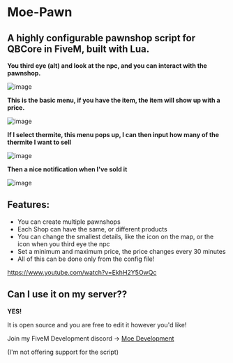 # Moe-Pawn
## A highly configurable pawnshop script for QBCore in FiveM, built with Lua.

**You third eye (alt) and look at the npc, and you can interact with the pawnshop.**

![image](https://github.com/user-attachments/assets/291cfa4c-3b03-49ff-b226-057e3ed109e5)

**This is the basic menu, if you have the item, the item will show up with a price.**

![image](https://github.com/user-attachments/assets/eabc606e-f01d-46ba-a53b-995fb4275260)

**If I select thermite, this menu pops up, I can then input how many of the thermite I want to sell**

![image](https://github.com/user-attachments/assets/8c3a2593-baee-4cf6-a8e8-07db9d37f3ff)

**Then a nice notification when I've sold it**

![image](https://github.com/user-attachments/assets/4caf1427-887b-4810-9f76-da00ceeacb0b)

## Features:

* You can create multiple pawnshops
* Each Shop can have the same, or different products
* You can change the smallest details, like the icon on the map, or the icon when you third eye the npc
* Set a minimum and maximum price, the price changes every 30 minutes
* All of this can be done only from the config file!

https://www.youtube.com/watch?v=EkhH2Y5OwQc

## Can I use it on my server??

**YES!**

It is open source and you are free to edit it however you'd like!

Join my FiveM Development discord -> [Moe Development](https://discord.gg/MBrU2TZnKc)

(I'm not offering support for the script)
